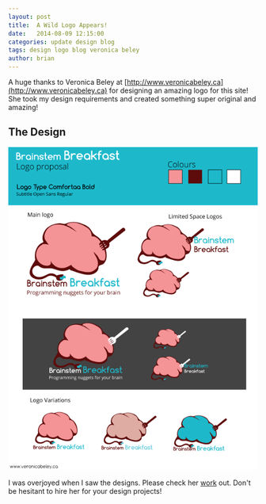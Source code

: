 ```yaml
---
layout: post
title:  A Wild Logo Appears!
date:   2014-08-09 12:15:00
categories: update design blog
tags: design logo blog veronica beley
author: brian
---
```


A huge thanks to Veronica Beley at [http://www.veronicabeley.ca](http://www.veronicabeley.ca) for designing an amazing logo for this site! She took my design requirements and created something super original and amazing! 

## The Design
![design proposal](/assets/brainsteambreakfast_proposal.png)

I was overjoyed when I saw the designs. Please check her [work](http://www.veronicabeley.ca/portfolio.html) out. Don't be hesitant to hire her for your design projects!